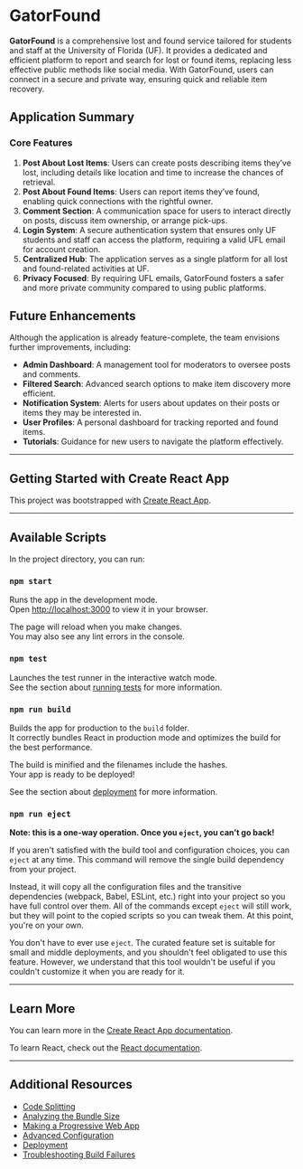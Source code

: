 # GatorFound

**GatorFound** is a comprehensive lost and found service tailored for students and staff at the University of Florida (UF). It provides a dedicated and efficient platform to report and search for lost or found items, replacing less effective public methods like social media. With GatorFound, users can connect in a secure and private way, ensuring quick and reliable item recovery.

## Application Summary

### Core Features

1. **Post About Lost Items**: Users can create posts describing items they’ve lost, including details like location and time to increase the chances of retrieval.
2. **Post About Found Items**: Users can report items they’ve found, enabling quick connections with the rightful owner.
3. **Comment Section**: A communication space for users to interact directly on posts, discuss item ownership, or arrange pick-ups.
4. **Login System**: A secure authentication system that ensures only UF students and staff can access the platform, requiring a valid UFL email for account creation.
5. **Centralized Hub**: The application serves as a single platform for all lost and found-related activities at UF.
6. **Privacy Focused**: By requiring UFL emails, GatorFound fosters a safer and more private community compared to using public platforms.

## Future Enhancements

Although the application is already feature-complete, the team envisions further improvements, including:
- **Admin Dashboard**: A management tool for moderators to oversee posts and comments.
- **Filtered Search**: Advanced search options to make item discovery more efficient.
- **Notification System**: Alerts for users about updates on their posts or items they may be interested in.
- **User Profiles**: A personal dashboard for tracking reported and found items.
- **Tutorials**: Guidance for new users to navigate the platform effectively.

---

## Getting Started with Create React App

This project was bootstrapped with [Create React App](https://github.com/facebook/create-react-app).

---

## Available Scripts

In the project directory, you can run:

### `npm start`

Runs the app in the development mode.  
Open [http://localhost:3000](http://localhost:3000) to view it in your browser.

The page will reload when you make changes.  
You may also see any lint errors in the console.

### `npm test`

Launches the test runner in the interactive watch mode.  
See the section about [running tests](https://facebook.github.io/create-react-app/docs/running-tests) for more information.

### `npm run build`

Builds the app for production to the `build` folder.  
It correctly bundles React in production mode and optimizes the build for the best performance.

The build is minified and the filenames include the hashes.  
Your app is ready to be deployed!

See the section about [deployment](https://facebook.github.io/create-react-app/docs/deployment) for more information.

### `npm run eject`

**Note: this is a one-way operation. Once you `eject`, you can't go back!**

If you aren't satisfied with the build tool and configuration choices, you can `eject` at any time. This command will remove the single build dependency from your project.

Instead, it will copy all the configuration files and the transitive dependencies (webpack, Babel, ESLint, etc.) right into your project so you have full control over them. All of the commands except `eject` will still work, but they will point to the copied scripts so you can tweak them. At this point, you're on your own.

You don't have to ever use `eject`. The curated feature set is suitable for small and middle deployments, and you shouldn't feel obligated to use this feature. However, we understand that this tool wouldn't be useful if you couldn't customize it when you are ready for it.

---

## Learn More

You can learn more in the [Create React App documentation](https://facebook.github.io/create-react-app/docs/getting-started).

To learn React, check out the [React documentation](https://reactjs.org/).

---

## Additional Resources

- [Code Splitting](https://facebook.github.io/create-react-app/docs/code-splitting)
- [Analyzing the Bundle Size](https://facebook.github.io/create-react-app/docs/analyzing-the-bundle-size)
- [Making a Progressive Web App](https://facebook.github.io/create-react-app/docs/making-a-progressive-web-app)
- [Advanced Configuration](https://facebook.github.io/create-react-app/docs/advanced-configuration)
- [Deployment](https://facebook.github.io/create-react-app/docs/deployment)
- [Troubleshooting Build Failures](https://facebook.github.io/create-react-app/docs/troubleshooting#npm-run-build-fails-to-minify)
